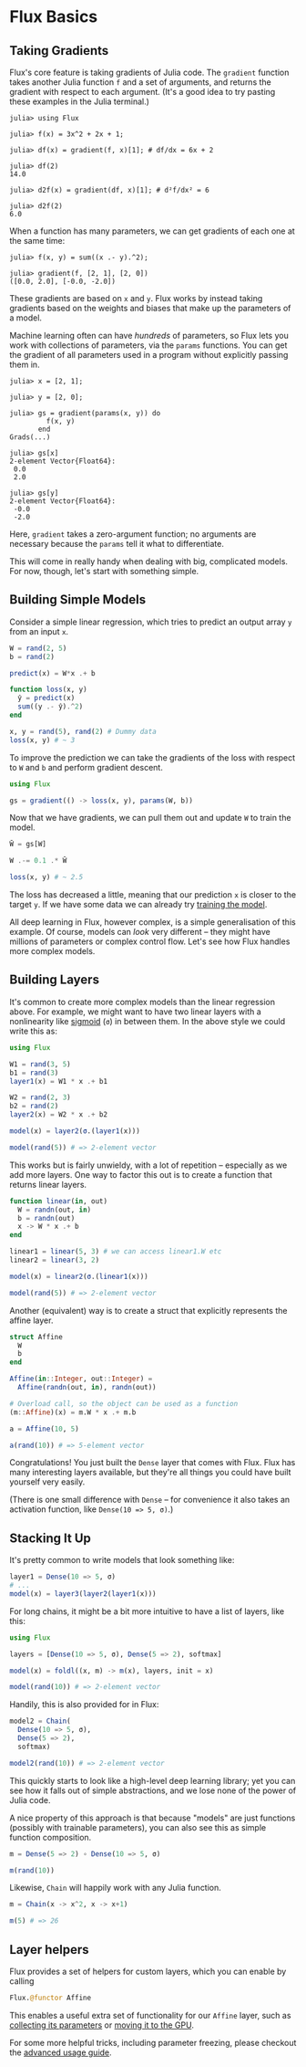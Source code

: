# Flux Basics

## Taking Gradients

Flux's core feature is taking gradients of Julia code. The `gradient` function takes another Julia function `f` and a set of arguments, and returns the gradient with respect to each argument. (It's a good idea to try pasting these examples in the Julia terminal.)

```jldoctest basics
julia> using Flux

julia> f(x) = 3x^2 + 2x + 1;

julia> df(x) = gradient(f, x)[1]; # df/dx = 6x + 2

julia> df(2)
14.0

julia> d2f(x) = gradient(df, x)[1]; # d²f/dx² = 6

julia> d2f(2)
6.0
```

When a function has many parameters, we can get gradients of each one at the same time:

```jldoctest basics
julia> f(x, y) = sum((x .- y).^2);

julia> gradient(f, [2, 1], [2, 0])
([0.0, 2.0], [-0.0, -2.0])
```

These gradients are based on `x` and `y`. Flux works by instead taking gradients based on the weights and biases that make up the parameters of a model. 


Machine learning often can have *hundreds* of parameters, so Flux lets you work with collections of parameters, via the `params` functions. You can get the gradient of all parameters used in a program without explicitly passing them in.

```jldoctest basics
julia> x = [2, 1];

julia> y = [2, 0];

julia> gs = gradient(params(x, y)) do
         f(x, y)
       end
Grads(...)

julia> gs[x]
2-element Vector{Float64}:
 0.0
 2.0

julia> gs[y]
2-element Vector{Float64}:
 -0.0
 -2.0
```

Here, `gradient` takes a zero-argument function; no arguments are necessary because the `params` tell it what to differentiate.

This will come in really handy when dealing with big, complicated models. For now, though, let's start with something simple.

## Building Simple Models

Consider a simple linear regression, which tries to predict an output array `y` from an input `x`.

```julia
W = rand(2, 5)
b = rand(2)

predict(x) = W*x .+ b

function loss(x, y)
  ŷ = predict(x)
  sum((y .- ŷ).^2)
end

x, y = rand(5), rand(2) # Dummy data
loss(x, y) # ~ 3
```

To improve the prediction we can take the gradients of the loss with respect to `W` and `b` and perform gradient descent.

```julia
using Flux

gs = gradient(() -> loss(x, y), params(W, b))
```

Now that we have gradients, we can pull them out and update `W` to train the model.

```julia
W̄ = gs[W]

W .-= 0.1 .* W̄

loss(x, y) # ~ 2.5
```

The loss has decreased a little, meaning that our prediction `x` is closer to the target `y`. If we have some data we can already try [training the model](../training/training.md).

All deep learning in Flux, however complex, is a simple generalisation of this example. Of course, models can *look* very different – they might have millions of parameters or complex control flow. Let's see how Flux handles more complex models.

## Building Layers

It's common to create more complex models than the linear regression above. For example, we might want to have two linear layers with a nonlinearity like [sigmoid](https://en.wikipedia.org/wiki/Sigmoid_function) (`σ`) in between them. In the above style we could write this as:

```julia
using Flux

W1 = rand(3, 5)
b1 = rand(3)
layer1(x) = W1 * x .+ b1

W2 = rand(2, 3)
b2 = rand(2)
layer2(x) = W2 * x .+ b2

model(x) = layer2(σ.(layer1(x)))

model(rand(5)) # => 2-element vector
```

This works but is fairly unwieldy, with a lot of repetition – especially as we add more layers. One way to factor this out is to create a function that returns linear layers.

```julia
function linear(in, out)
  W = randn(out, in)
  b = randn(out)
  x -> W * x .+ b
end

linear1 = linear(5, 3) # we can access linear1.W etc
linear2 = linear(3, 2)

model(x) = linear2(σ.(linear1(x)))

model(rand(5)) # => 2-element vector
```

Another (equivalent) way is to create a struct that explicitly represents the affine layer.

```julia
struct Affine
  W
  b
end

Affine(in::Integer, out::Integer) =
  Affine(randn(out, in), randn(out))

# Overload call, so the object can be used as a function
(m::Affine)(x) = m.W * x .+ m.b

a = Affine(10, 5)

a(rand(10)) # => 5-element vector
```

Congratulations! You just built the `Dense` layer that comes with Flux. Flux has many interesting layers available, but they're all things you could have built yourself very easily.

(There is one small difference with `Dense` – for convenience it also takes an activation function, like `Dense(10 => 5, σ)`.)

## Stacking It Up

It's pretty common to write models that look something like:

```julia
layer1 = Dense(10 => 5, σ)
# ...
model(x) = layer3(layer2(layer1(x)))
```

For long chains, it might be a bit more intuitive to have a list of layers, like this:

```julia
using Flux

layers = [Dense(10 => 5, σ), Dense(5 => 2), softmax]

model(x) = foldl((x, m) -> m(x), layers, init = x)

model(rand(10)) # => 2-element vector
```

Handily, this is also provided for in Flux:

```julia
model2 = Chain(
  Dense(10 => 5, σ),
  Dense(5 => 2),
  softmax)

model2(rand(10)) # => 2-element vector
```

This quickly starts to look like a high-level deep learning library; yet you can see how it falls out of simple abstractions, and we lose none of the power of Julia code.

A nice property of this approach is that because "models" are just functions (possibly with trainable parameters), you can also see this as simple function composition.

```julia
m = Dense(5 => 2) ∘ Dense(10 => 5, σ)

m(rand(10))
```

Likewise, `Chain` will happily work with any Julia function.

```julia
m = Chain(x -> x^2, x -> x+1)

m(5) # => 26
```

## Layer helpers

Flux provides a set of helpers for custom layers, which you can enable by calling

```julia
Flux.@functor Affine
```

This enables a useful extra set of functionality for our `Affine` layer, such as [collecting its parameters](../training/optimisers.md) or [moving it to the GPU](../gpu.md).

For some more helpful tricks, including parameter freezing, please checkout the [advanced usage guide](advanced.md).
